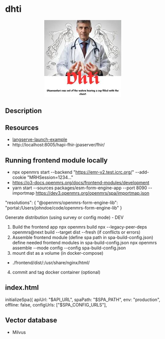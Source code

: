 # dhti

<p align="center">
  <img src="https://github.com/dermatologist/dhti/blob/main/notes/dhti.jpg" />
</p>

## Description


## Resources

* [langserve-launch-example](https://github.com/langchain-ai/langserve-launch-example)
* http://localhost:8005/hapi-fhir-jpaserver/fhir/

## Running frontend module locally

* npx openmrs start --backend "https://emr-v2.test.icrc.org/" --add-cookie "MRHSession=1234..."
* https://o3-docs.openmrs.org/docs/frontend-modules/development
* yarn start --sources packages/esm-form-engine-app  --port 8090 --importmap https://dev3.openmrs.org/openmrs/spa/importmap.json

"resolutions": {
  "@openmrs/openmrs-form-engine-lib": "portal:/Users/johndoe/code/openmrs-form-engine-lib"
}


Generate distribution (using survey or config mode) - DEV
1. Build the frontend app
npx openmrs build
npx --legacy-peer-deps openmrs@next build --target dist --fresh (if conflicts or errors)
2. Assemble frontend module (define spa path in spa-build-config.json)
define needed frontend modules in spa-build-config.json
npx openmrs assemble --mode config --config spa-build-config.json
3. mount dist as a volume (in docker-compose)
- ./frontend/dist/:/usr/share/nginx/html/
4. commit and tag docker container (optional)


## index.html
initializeSpa({
        apiUrl: "$API_URL",
        spaPath: "$SPA_PATH",
        env: "production",
        offline: false,
        configUrls: ["$SPA_CONFIG_URLS"],


## Vector database

- Milvus